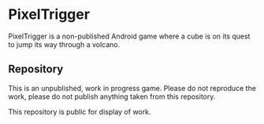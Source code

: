 # PixelTrigger
PixelTrigger is a non-published Android game where a cube is on its quest to jump its way through a volcano. 

## Repository

This is an unpublished, work in progress game.
Please do not reproduce the work, please do not publish anything taken from this repository.

This repository is public for display of work. 
